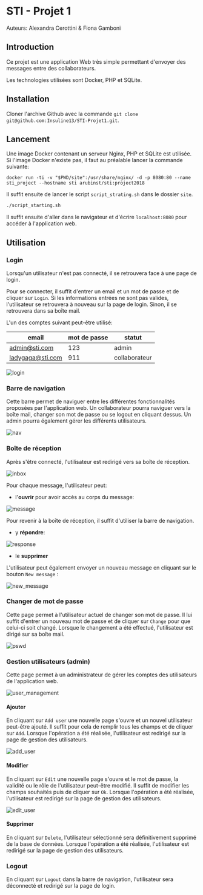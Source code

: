 # STI - Projet 1

Auteurs: Alexandra Cerottini & Fiona Gamboni



## Introduction

Ce projet est une application Web très simple permettant d'envoyer des messages entre des collaborateurs.

Les technologies utilisées sont Docker, PHP et SQLite.



## Installation

Cloner l'archive Github avec la commande `git clone git@github.com:Insuline13/STI-Projet1.git`. 



## Lancement

Une image Docker contenant un serveur Nginx, PHP et SQLite est utilisée. Si l'image Docker n'existe pas, il faut au préalable lancer la commande suivante:

```shell
docker run -ti -v "$PWD/site":/usr/share/nginx/ -d -p 8080:80 --name sti_project --hostname sti arubinst/sti:project2018
```

Il suffit ensuite de lancer le script `script_strating.sh` dans le dossier `site`. 

```sh
./script_starting.sh
```

Il suffit ensuite d'aller dans le navigateur et d'écrire `localhost:8080` pour accéder à l'application web.



## Utilisation

### Login

Lorsqu'un utilisateur n'est pas connecté, il se retrouvera face à une page de login.

Pour se connecter, il suffit d'entrer un email et un mot de passe et de cliquer sur `Login`. Si les informations entrées ne sont pas valides, l'utilisateur se retrouvera à nouveau sur la page de login. Sinon, il se retrouvera dans sa boîte mail.

L'un des comptes suivant peut-être utilisé:

| email            | mot de passe | statut        |
| ---------------- | ------------ | ------------- |
| admin@sti.com    | 123          | admin         |
| ladygaga@sti.com | 911          | collaborateur |

![login](images/login.png)

### Barre de navigation

Cette barre permet de naviguer entre les différentes fonctionnalités proposées par l'application web. Un collaborateur pourra naviguer vers la boîte mail, changer son mot de passe ou se logout en cliquant dessus. Un admin pourra également gérer les différents utilisateurs.

![nav](images/nav.png)

### Boîte de réception

Après s'être connecté, l'utilisateur est redirigé vers sa boîte de réception.

![inbox](images/inbox.png)

Pour chaque message, l'utilisateur peut: 

- l'**ouvrir** pour avoir accès au corps du message:

![message](images/message.png)

Pour revenir à la boîte de réception, il suffit d'utiliser la barre de navigation.

- y **répondre**:

![response](images/response.png)

- le **supprimer**

L'utilisateur peut également envoyer un nouveau message en cliquant sur le bouton `New message` :

![new_message](images/new_message.png)

### Changer de mot de passe

Cette page permet à l'utilisateur actuel de changer son mot de passe. Il lui suffit d'entrer un nouveau mot de passe et de cliquer sur `Change` pour que celui-ci soit changé. Lorsque le changement a été effectué, l'utilisateur est dirigé sur sa boîte mail.

![pswd](images/pswd.png)

### Gestion utilisateurs (admin)

Cette page permet à un administrateur de gérer les comptes des utilisateurs de l'application web.

![user_management](images/user_management.png)

#### Ajouter

En cliquant sur `Add user` une nouvelle page s'ouvre et un nouvel utilisateur peut-être ajouté. Il suffit pour cela de remplir tous les champs et de cliquer sur `Add`.  Lorsque l'opération a été réalisée, l'utilisateur est redirigé sur la page de gestion des utilisateurs.

![add_user](images/add_user.png)

#### Modifier

En cliquant sur `Edit` une nouvelle page s'ouvre et le mot de passe, la validité ou le rôle de l'utilisateur peut-être modifié. Il suffit de modifier les champs souhaités puis de cliquer sur `Ok`. Lorsque l'opération a été réalisée, l'utilisateur est redirigé sur la page de gestion des utilisateurs.

![edit_user](images/edit_user.png)

#### Supprimer

En cliquant sur `Delete`, l'utilisateur sélectionné sera définitivement supprimé de la base de données. Lorsque l'opération a été réalisée, l'utilisateur est redirigé sur la page de gestion des utilisateurs.

### Logout

En cliquant sur `Logout` dans la barre de navigation, l'utilisateur sera déconnecté et redirigé sur la page de login.

